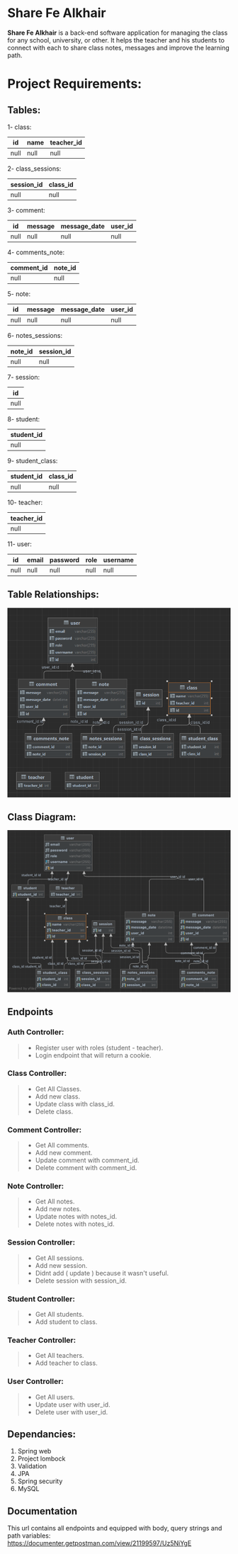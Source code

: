 # Share Fe Alkhair
**Share Fe Alkhair** is a back-end software application for managing the class for any school, university, or other. It helps the teacher and his students to connect with each to share class notes, messages and improve the learning path.

# Project Requirements:

## Tables:

1- class:

| id  | name | teacher_id|
| ------------- | ------------- |------------- |
| null  | null | null|

2- class_sessions:

| session_id  | class_id |
| ------------- | ------------- |
| null  | null |

3- comment:

| id  | message | message_date|user_id|
| ------------- | ------------- |------------- |------------- |
| null  | null | null|null|

4- comments_note:

| comment_id  | note_id |
| ------------- | ------------- |
| null  | null |

5- note:

| id  | message | message_date|user_id|
| ------------- | ------------- |------------- |------------- |
| null  | null | null|null|

6- notes_sessions:

|  note_id | session_id |
| ------------- | ------------- |
| null  | null |

7- session:

| id  |
| ------------- |
| null  |



8- student:

| student_id  |
| ------------- |
| null  |

9- student_class:

|  student_id | class_id |
| ------------- | ------------- |
| null  | null |

10- teacher:

| teacher_id  |
| ------------- |
| null  |

11- user:

| id  | email | password| role| username|
| ------------- | ------------- |------------- |------------- |------------- |
| null  | null | null|null|null|

## Table Relationships:

![Table Relationship image](https://github.com/SalahAlsalman/ShareFeKhair/blob/master/src/main/resources/images/Table%20relationship.png?raw=true)

## Class Diagram:

![class diagram](https://github.com/SalahAlsalman/ShareFeKhair/blob/master/src/main/resources/images/Class%20Diagram3.png?raw=true)


## Endpoints
### Auth Controller:

> - Register user with roles (student - teacher).
>- Login endpoint that will return a cookie.

### **Class Controller**:

>- Get All Classes.
>- Add new class.
>- Update class with class_id.
>- Delete class.

### **Comment Controller**:

>- Get All comments.
>- Add new comment.
>- Update comment with comment_id.
>- Delete comment with comment_id.

### **Note Controller**:

>- Get All notes.
>- Add new notes.
>- Update notes with notes_id.
>- Delete notes with notes_id.

### **Session Controller**:

>- Get All sessions.
>- Add new session.
>- Didnt add ( update ) because it wasn't useful.
>- Delete session with session_id.

### **Student Controller**:

>- Get All students.
>- Add student to class.

### **Teacher Controller**:

>- Get All teachers.
>- Add teacher to class.

### **User Controller**:

>- Get All users.
>- Update user with user_id.
>- Delete user with user_id.

## Dependancies:
1. Spring web
2. Project lombock
3. Validation
4. JPA
5. Spring security 
6. MySQL



## Documentation
This url contains all endpoints and equipped with body, query strings and path variables:
https://documenter.getpostman.com/view/21199597/Uz5NiYgE
